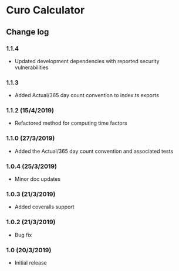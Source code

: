 # Curo Calculator

## Change log

### 1.1.4
- Updated development dependencies with reported security vulnerabilities
### 1.1.3
- Added Actual/365 day count convention to index.ts exports
### 1.1.2 (15/4/2019)
- Refactored method for computing time factors
### 1.1.0 (27/3/2019)
- Added the Actual/365 day count convention and associated tests
### 1.0.4 (25/3/2019)
- Minor doc updates
### 1.0.3 (21/3/2019)
- Added coveralls support
### 1.0.2 (21/3/2019)
- Bug fix
### 1.0 (20/3/2019)
- Initial release
